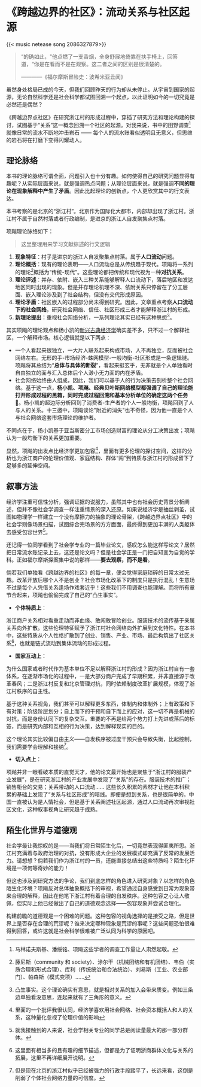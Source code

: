# 《跨越边界的社区》：流动关系与社区起源


{{< music netease song 2086327879>}} 

> “的确如此，"他点燃了一支香烟，全身舒展地倚靠在扶手椅上，回答道，“你是在看而不是在观察。这二者之间的区别是很清楚的。
> 
> ————《福尔摩斯冒险史：波希米亚丑闻》


虽然身处格局已成的今天，但我们回顾昨天的行为却从未停止。从宇宙到国家的起源，无论自然科学还是社会科学都试图回溯一个起点，以此证明如今的一切究竟是必然还是偶然？

《跨越边界点社区》在研究浙江村的形成过程中，穿插了研究方法和理论构建的探讨，试图基于“关系”这一概念回溯一个社区的起源。对我来说，书中的田野调查[^1]就像日常的流水不断地冲击岩石 —— 每个人的流水账看似透明且无意义，但思维的岩石将在打磨下变得闪耀动人。

## 理论脉络

本书的理论脉络可谓全面，问题引入也十分有趣。如何使得自己的研究问题显得有趣呢？从实际层面来说，就是强调热点问题；从理论层面来说，就是强调**不同的理论在现象解释中产生了矛盾**。因此比起理论的创新点，个人更欣赏其中的行文表达。

本书考察的是北京的“浙江村”。北京作为国际化大都市，内部却出现了浙江村。浙江村不属于自然村落或者行政编制，是进京的浙江人自发聚集点村落。

项飚理论脉络如下：

> 这里整理用来学习文献综述的行文逻辑

1. **现象特征**：村子是进京的浙江人自发聚集点村落。属于**人口流动**问题。
2. **理论概括**：现有的理论表明——人口流动总是从传统趋于现代。项飚将一系列的理论[^2]概括为“传统-现代”。这些理论都把传统和现代视为一种**对抗关系**。
3. **理论评述**：并存、依附、嵌入三种关系能够解释人口流动下，落后地区和发达地区同时出现的现象。但是并存理论机理不深、依附关系只停留在了分工层面、嵌入理论涉及到了社会结构，但没有交代形成原因。
4. **理论矛盾**：社区嵌入的过程部分尚未得到研究。因此，文章重点考察**人口流动下的社会网络**，研究社会网络、信任、社区形成三者才能解释浙江村的形成。
5. **新理论提出**：重视社会网络分析，一系列理论其实已经有这种思想[^4]。

其实项飚的理论观点和杨小凯的[新兴古典经济学](https://blog.huaxiangshan.com/zh-cn/posts/yxk1/)确实差不多，只不过一个解释社区，一个解释市场。核心逻辑就是以下两点：

- 一个人看起来很独立，一大片人联系起来构成市场，人不再独立，反而被社会网络左右。无形的手-市场经济-蛛网模型-一般均衡-社区形成是一条逻辑链。项飚将其总结为“**总体与具体的断裂**”，看起来挺玄乎，无非就是个人单独看时自由独立的面与汇入总体后个人渺小无力面的内在矛盾。
- 社会网络始终由人组成，因此，我们可以基于人的行为决策去剖析整个社会网络。基于这一点，**杨小凯、项飚、经典贝叶斯网络模型都强调了自己的理论能打开形成过程的黑箱，同时完成过程回溯和基本分析单位的确定这两个任务**🤪。杨小凯的超边际分析回到了消费者-生产者的个人一般均衡，项飚回到了人与人的关系。十三邀中，项飚谈论"附近的消失"也不奇怪，因为他一直是个人与社会网络这套市场理论的维护者。

不同点在于，杨小凯基于亚当斯密分工市场创造财富的理论从分工决策出发；项飚认为一般均衡下的关系更加重要。

显然，项飚的出发点比经济学更加包容[^5]，里面有更多伦理的探讨空间，这样的分析也为浙江商户的伦理价值观、家庭结构、群体“闯”到特质与浙江村的形成留下了足够多的延伸空间。

## 叙事方法

经济学注重可信性分析，强调证据的说服力，虽然其中也有社会历史背景分析阐述，但并不像社会学调查一样注重情景的深入还原。如果说经济学是抽丝剥茧，试图如物理学一样建立一个没有摩擦力的抽象的理论骨架，《跨越边界点社区》中的社会学则像场景扫描，试图综合完场景的方方面面，最终得到更加丰满的人类躯体去感受包容世界[^3]。

还记得一位同学看到了社会学专业的一篇毕业论文，感叹怎么能这样写论文？居然把日常流水账记录上去，这还是论文吗？但是社会学正是一门把自知变为自觉的学科。正如福尔摩斯探案集中说的那样——**要去观察，而不是看**。

倘若我们单独看《跨越边界的社区》的每一章，便会觉得家庭琐碎的日常太过无趣。改革开放后哪个人不是创业？社会市场化改革下的制度只是执行混乱！生意场不过是每个人凭借关系逢场作戏套近乎！这些我们不用调查也能理解。而将所有章节合起来，项飚也偷偷完成了自己的“凸生事实”。

- **个体特质上**：

浙江商户关系相对看重走动而非血缘、敢闯敢冒险创业。服装技术的流传基于亲属关系向外扩散。这些伦理特征赋予了浙江村社会网络向外扩展到文化特性。在本书中，这些特质从个人性格扩散到了创业、销售、产业、市场、最后构筑出了社区关系[^7]，也就是链式流动到集体流动的形成过程。

- **国家互动上**：

为什么国家或者时代作为基本单位不足以解释浙江村的形成？因为浙江村自有一套体系，在逐渐市场化的过程中，一是大部分商户完成了早期积累，并非直接源于改革春风；二是浙江村反复和北京管理对抗，同时依赖制度改革扩展规模，体现了浙江村秩序的自主性。

基于这种关系视角，我们甚至可以解释更多东西，体制内和体制外；上有政策和下有对策；阶级阶层划分；自上而下的干预和自下而上的应对，这一切不再是机械的对抗，而是身份认同下的复杂交互。重要的不再是给两个势力打上先进或落后的标签，而是研究内部和互相的行为决策，达到解释现实的目的。

这个理论其实比较偏自由主义——自发秩序被过度干预只会导致失衡，比起控制，我们需要学会理解和接纳[^6]。

- **切入点上**：

项飚并非一眼看破本质的直觉天才，他的论文最开始也是聚焦于“浙江村的服装产业发展”，是在研究浙江村的产业发展中发现了“关系”的存在。服装技术的推广；销售柜台的交易；关系带动的人口流动...... 这些长久积累的素材才让他在本科积累的基础上发现了“关系与社区形成”的暗线。即便是想到关系，也是很简单的。中国一直被认为是人情社会，但是基于关系阐述社区起源，通过人口流动再次审视社区文化，这种叙事视角让研究趋于成熟。

## 陌生化世界与道德观

社会学最让我惊叹的是——当我们将日常陌生化后，一切竟然表现得匪夷所思。浙江村充满着与政府治理的对抗，没有形成大企业的发展模式却充满了反常的发展活力。请想想？倘若我们作为浙江村的一员，还能直接总结出这些特质吗？陌生化环境是一项何等奇妙的能力！

但这也涉及到研究方法的争论，我们到底怎样的角色进入研究对象？以怎样的角色陌生化环境？项飚反对总体抽象概括下的审视，希望通过自身感受到日常为现象带来合理的解释，因此在他笔下浙江村有着合理的自发秩序。这种包容之心让人敬佩，但实际上他已经做出了自己的道德观念选择——包容现象并尝试合理化。

构建前瞻的道德观是一个困难的问题。这种包容的视角选择的是接受之路，但是世界上是否存在合理的荒谬呢？谁来决定哪种现象是荒谬的事呢？这些问题恐怕很难得到回答，或许这就是社会科学很难被广泛认同为科学的原因吧。


[^1]: 马林诺夫斯基、潘绥铭、项飚这些学者的调查工作量让人肃然起敬。
[^2]: 藤尼斯（community 和 society）、涂尔干（机械团结和有机团结）、韦伯（实质合理和形式合理）、库利（传统统治和合法统治）、刘易斯（工业、农业部门）、帕森斯（模式变项）......
[^3]: 就我接触到的人来说，社会学相关专业的同学总是阅读量最大的那一部分群体。
[^4]: 凸生事实。这个理论确实有意思，就是相对关系的加入会带来质变。例如三条边单独看没意思，连起来就有了三角形的意义。
[^5]: 里面的一个批评我很认同，经济学喜欢用社会网络、社会资本概括人和人的关系，这种量化忽视了伦理价值的影响
[^6]: 但是现在北京的浙江村似乎已经被强力的行政手段踏平了，长远来看，这倒是削弱了个体社会网络力量的可信度。
[^7]: 这里面有相当多的且有趣的细节描述，但都是为了证明浙商群体文化与关系的拓展，这里不再详细展开说明。
